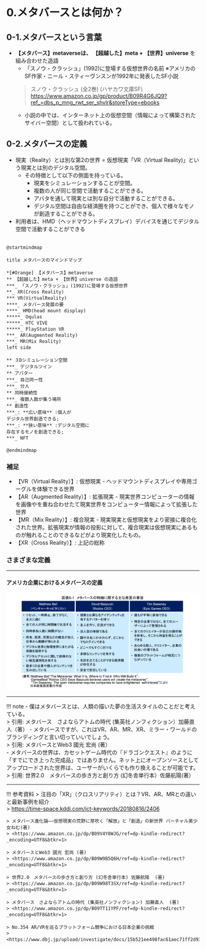 # 0.メタバースとは何か？

## 0-1.メタバースという言葉

- **【メタバース】metaverseは、 【超越した】meta + 【世界】universe** を組み合わせた造語
    - 「スノウ・クラッシュ」(1992)に登場する仮想世界の名前 ※アメリカのSF作家・ニール・スティーヴンスンが1992年に発表したSF小説
    > スノウ・クラッシュ (全2巻) (ハヤカワ文庫SF)  
    > <https://www.amazon.co.jp/gp/product/B09R4G6JQ9?ref_=dbs_p_mng_rwt_ser_shvlr&storeType=ebooks>  
    - 小説の中では、インターネット上の仮想空間（情報によって構築されたサイバー空間）として扱われている。

## 0-2.メタバースの定義

- 現実（Reality）とは別な第2の世界 = 仮想現実「VR（Virtual Reality)」という現実とは別のデジタル空間。
    - その特徴として以下の側面を持っている。
        - 現実をシミュレーションすることが空間。
        - 複数の人が同じ空間で活動することができる。
        - アバタを通して現実とは別な自分で活動することができる。
        - デジタル空間は自由な経済圏を持つことができ、個人で様々なモノが創造することができる。
- 利用者は、HMD（ヘッドマウントディスプレイ）デバイスを通じてデジタル空間で活動することができる

```plantuml

@startmindmap

title メタバースのマインドマップ

*[#Orange] 【メタバース】metaverse
** 【超越した】meta + 【世界】universe の造語
***_ 「スノウ・クラッシュ」(1992)に登場する仮想世界
**_ XR(Cross Reality)
*** VR(VirtualReality)
****_ メタバース発展の要
****_ HMD(head mount display)
*****_ Oqulas
*****_ HTC VIVE
*****_ PlayStation VR
***_ AR(Augmented Reality)
***_ MR(Mix Reality)
left side

** ３Dシミュレーション空間
***_ デジタルツイン
** アバター
***_ 自己同一性
***_ 分人
** 同時接続性
***_ 複数人数が集う場所
** 創造性
***_: **広い意味** :個人が
デジタル世界創造できる;
***_: **狭い意味** :デジタル空間に
存在するモノを創造できる;
***_ NFT

@endmindmap

```

### 補足

- 【VR（Virtual Reality）】: 仮想現実 - ヘッドマウントディスプレイや専用ゴーグルを体験できる世界
- 【AR（Augmented Reality）】: 拡張現実 - 現実世界コンピューターの情報を画像やを重ね合わせたて現実世界をコンピューター情報によって拡張した世界
- 【MR（Mix Reality）】: 複合現実 - 現実現実と仮想現実をより密接に複合化された世界。拡張現実が情報の投影に対して、複合現実は仮想現実にあるものが触れることのできるなどがより現実化したもの。
- 【XR（Cross Reality）】: 上記の総称

### さまざまな定義

---

#### アメリカ企業におけるメタバースの定義

![img](img/20220529_214613.png)

---
!!! note
    - 僕はメタバースとは、人類の描いた夢の生活スタイルのことだと考えている。  
    > 引用: メタバース　さよならアトムの時代 (集英社ノンフィクション）加藤直人（著）
    - メタバースですが、これはVR、AR、MR、XR、ミラー・ワールドのブランディングと言い切っていいでしょう。  
    > 引用: メタバースとWeb3 國光 宏尚 (著）  
    - メタバースの世界は、カセットゲーム時代の『ドラゴンクエスト』のように「すでにでき上った完成品」ではありません。ネット上にオープンソースとしてアップロードされた世界は、ユーザーがいくらでも作り換えることが可能です。  
    > 引用: 世界2.0　メタバースの歩き方と創り方 (幻冬舎単行本）佐藤航陽(著）  

---
!!! 参考資料
    > 注目の「XR」（クロスリアリティ）とは？VR、AR、MRとの違いと最新事例を紹介  
    > <https://time-space.kddi.com/ict-keywords/20180816/2406>  

    > メタバース進化論――仮想現実の荒野に芽吹く「解放」と「創造」の新世界 バーチャル美少女ねむ(著)  
    > <https://www.amazon.co.jp/dp/B09V4Y8WJG/ref=dp-kindle-redirect?_encoding=UTF8&btkr=1>  

    > メタバースとWeb3 國光 宏尚 (著)  
    > <https://www.amazon.co.jp/dp/B09W9B5Q6H/ref=dp-kindle-redirect?_encoding=UTF8&btkr=1>  

    > 世界2.0　メタバースの歩き方と創り方 (幻冬舎単行本) 佐藤航陽  (著)  
    > <https://www.amazon.co.jp/dp/B09W98T3SX/ref=dp-kindle-redirect?_encoding=UTF8&btkr=1>  

    > メタバース　さよならアトムの時代 (集英社ノンフィクション) 加藤直人  (著) 
    > <https://www.amazon.co.jp/dp/B09TT11YPF/ref=dp-kindle-redirect?_encoding=UTF8&btkr=1>

    > No.354 AR/VRを巡るプラットフォーム競争における日本企業の挑戦  
    > <https://www.dbj.jp/upload/investigate/docs/15b521ee498fac61aec71ff2d93da2e6_1.pdf>  
